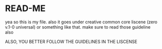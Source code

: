 # READ-ME
yea so this is my file. also it goes under creative common core liscene (zero v.1-0 universal) or something like that. make sure to read those guideline also

ALSO, YOU BETTER FOLLOW THE GUIDELINES IN THE LISCENSE
